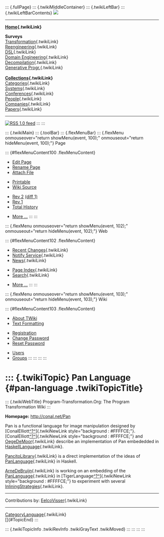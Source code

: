 ::: {.fullPage}
::: {.twikiMiddleContainer}
::: {.twikiLeftBar}
::: {.twikiLeftBarContents}
![](../pub/transformation.gif)

------------------------------------------------------------------------

**[Home](WebHome){.twikiLink}**

**Surveys**\
[Transformation](ProgramTransformation){.twikiLink}\
[Reengineering](ReengineeringWiki){.twikiLink}\
[DSL](DomainSpecificLanguages){.twikiLink}\
[Domain Engineering](DomainEngineering){.twikiLink}\
[Decompilation](DeCompilation){.twikiLink}\
[Generative Progr.](GenerativeProgrammingWiki){.twikiLink}\
\
**[Collections](CategoryCollection){.twikiLink}**\
[Categories](CategoryCategory){.twikiLink}\
[Systems](TransformationSystems){.twikiLink}\
[Conferences](TransformationConferences){.twikiLink}\
[People](TransformationPeople){.twikiLink}\
[Companies](TransformationCompanies){.twikiLink}\
[Papers](CategoryPaper){.twikiLink}

------------------------------------------------------------------------

[![](../pub/rss.gif "RSS 1.0 feed")](WebRss@skin=rss)
:::
:::

::: {.twikiMain}
::: {.toolBar}
::: {.flexMenuBar}
::: {.flexMenu onmouseover="return showMenu(event, 100);" onmouseout="return hideMenu(event, 100);"}
Page

::: {#flexMenuContent100 .flexMenuContent}
-   [Edit
    Page](http://www.program-transformation.org/edit/Transform/PanLanguage?t=1536825813)
-   [Rename
    Page](http://www.program-transformation.org/rename/Transform/PanLanguage)
-   [Attach
    File](http://www.program-transformation.org/attach/Transform/PanLanguage)

<!-- -->

-   [Printable](http://www.program-transformation.org/view/Transform/PanLanguage?skin=print.pattern)
-   [Wiki
    Source](http://www.program-transformation.org/view/Transform/PanLanguage?skin=text&raw=on&contenttype=text/plain)

<!-- -->

-   [Rev
    2](http://www.program-transformation.org/view/Transform/PanLanguage?rev=1.2)
    [(diff 1)](http://www.program-transformation.org/rdiff/Transform/PanLanguage?rev1=1.2&rev2=1.1)
-   [Rev
    1](http://www.program-transformation.org/view/Transform/PanLanguage?rev=1.1)
-   [Total
    History](http://www.program-transformation.org/rdiff/Transform/PanLanguage)

<!-- -->

-   [More
    \...](http://www.program-transformation.org/oops/Transform/PanLanguage?template=oopsmore&param1=1.2&param2=1.2)
:::
:::

::: {.flexMenu onmouseover="return showMenu(event, 102);" onmouseout="return hideMenu(event, 102);"}
Web

::: {#flexMenuContent102 .flexMenuContent}
-   [Recent Changes](WebChanges){.twikiLink}
-   [Notify Service](WebNotify){.twikiLink}
-   [News](WebNews){.twikiLink}

<!-- -->

-   [Page Index](WebIndex){.twikiLink}
-   [Search](WebSearch){.twikiLink}

<!-- -->

-   [More
    \...](http://www.program-transformation.org/oops/Transform/PanLanguage?template=oopsmore&param1=1.2&param2=1.2)
:::
:::

::: {.flexMenu onmouseover="return showMenu(event, 103);" onmouseout="return hideMenu(event, 103);"}
Wiki

::: {#flexMenuContent103 .flexMenuContent}
-   [About
    TWiki](http://www.program-transformation.org/view/TWiki/WebHome)
-   [Text
    Formatting](http://www.program-transformation.org/view/TWiki/TextFormattingRules)

<!-- -->

-   [Registration](http://www.program-transformation.org/view/TWiki/TWikiRegistration)
-   [Change
    Password](http://www.program-transformation.org/view/TWiki/ChangePassword)
-   [Reset
    Password](http://www.program-transformation.org/view/TWiki/ResetPassword)

<!-- -->

-   [Users](http://www.program-transformation.org/view/Main/TWikiUsers)
-   [Groups](http://www.program-transformation.org/view/Main/TWikiGroups)
:::
:::
:::
:::

::: {.twikiTopic}
Pan Language {#pan-language .twikiTopicTitle}
============

::: {.twikiWebTitle}
Program-Transformation.Org: The Program Transformation Wiki
:::

**Homepage:** <http://conal.net/Pan>

Pan is a functional language for image manipulation designed by
[ConalElliott[^?^](http://www.program-transformation.org/edit/Transform/ConalElliott?topicparent=Transform.PanLanguage)]{.twikiNewLink
style="background : #FFFFCE;"}.
[ConalElliott[^?^](http://www.program-transformation.org/edit/Transform/ConalElliott?topicparent=Transform.PanLanguage)]{.twikiNewLink
style="background : #FFFFCE;"} and [OegeDeMoor](OegeDeMoor){.twikiLink}
describe an implementation of Pan embededded in
[HaskellLanguage](HaskellLanguage){.twikiLink}.

[PancitoLibrary](PancitoLibrary){.twikiLink} is a direct implementation
of the ideas of [PanLanguage](PanLanguage){.twikiLink} in Haskell.

[ArneDeBruijn](ArneDeBruijn){.twikiLink} is working on an embedding of
the [PanLanguage](PanLanguage){.twikiLink} in
[TigerLanguage[^?^](http://www.program-transformation.org/edit/Transform/TigerLanguage?topicparent=Transform.PanLanguage)]{.twikiNewLink
style="background : #FFFFCE;"} to experiment with several
[InliningStrategies](InliningStrategies){.twikiLink}.

------------------------------------------------------------------------

Contributions by: [EelcoVisser](EelcoVisser){.twikiLink}

------------------------------------------------------------------------

[CategoryLanguage](CategoryLanguage){.twikiLink}\
[]{#TopicEnd}
:::

::: {.twikiTopicInfo .twikiRevInfo .twikiGrayText .twikiMoved}
:::
:::
:::
:::
